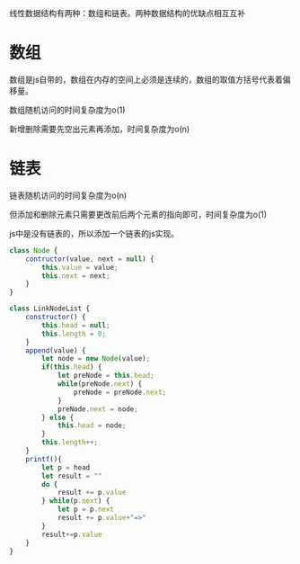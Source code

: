 线性数据结构有两种：数组和链表。两种数据结构的优缺点相互互补

# 数组

数组是js自带的，数组在内存的空间上必须是连续的，数组的取值方括号代表着偏移量。

数组随机访问的时间复杂度为o(1)

新增删除需要先空出元素再添加，时间复杂度为o(n)

# 链表

链表随机访问的时间复杂度为o(n)

但添加和删除元素只需要更改前后两个元素的指向即可，时间复杂度为o(1)

js中是没有链表的，所以添加一个链表的js实现。

```javascript
class Node {
    contructor(value, next = null) {
        this.value = value;
        this.next = next;
    }
}

class LinkNodeList {
    constructor() {
        this.head = null;
        this.length = 0;
    }
    append(value) {
        let node = new Node(value);
        if(this.head) {
            let preNode = this.head;
            while(preNode.next) {
                preNode = preNode.next;
            }
           	preNode.next = node; 
        } else {
            this.head = node;
        }
        this.length++;
    }
    printf(){
        let p = head
        let result = ""
        do {
            result += p.value
        } while(p.next) {
            let p = p.next
            result += p.value+"=>"
        }
        result+=p.value
    }
}
```

